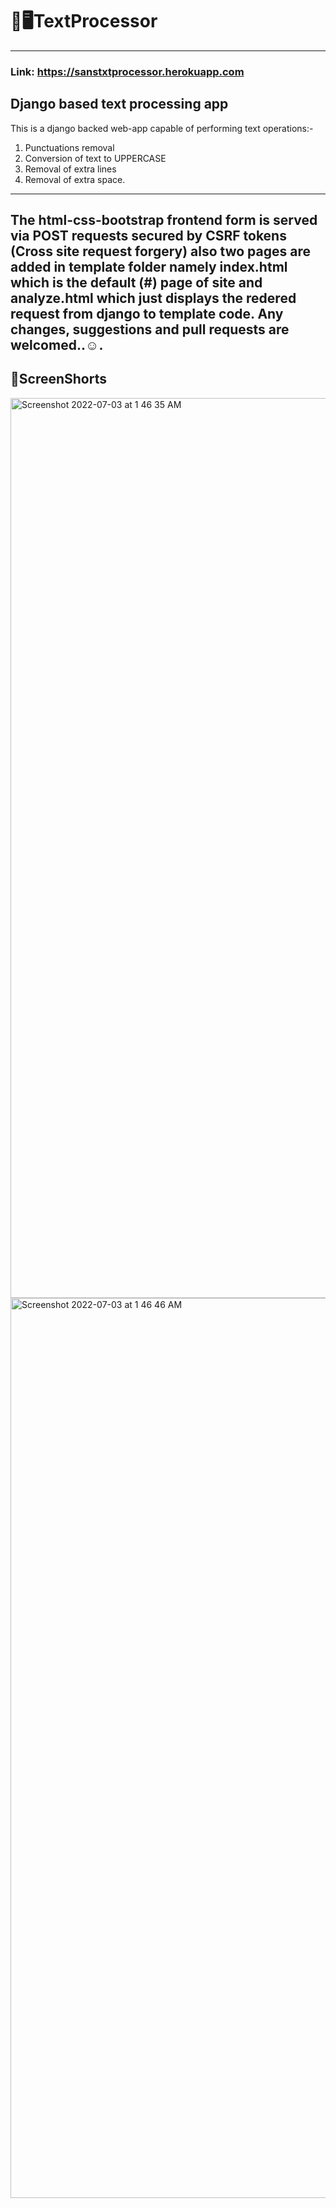 # 💬🖥TextProcessor
---
### Link: https://sanstxtprocessor.herokuapp.com
## Django based text processing app

This is a django backed web-app capable of performing text operations:-

1. Punctuations removal
2. Conversion of text to UPPERCASE
3. Removal of extra lines
4. Removal of extra space. 
---  
The html-css-bootstrap frontend form is served via POST requests secured by CSRF tokens (Cross site request forgery) also two pages are added in template folder namely index.html which is the default (#) page of site and analyze.html which just displays the redered request from django to template code. Any changes, suggestions and pull requests are welcomed..☺️. 
---
## 📸ScreenShorts
<img width="1440" alt="Screenshot 2022-07-03 at 1 46 35 AM" src="https://user-images.githubusercontent.com/80622561/177015014-92505642-30b6-4fbc-a5c9-94606f836c65.png">
<img width="1440" alt="Screenshot 2022-07-03 at 1 46 46 AM" src="https://user-images.githubusercontent.com/80622561/177015023-5e1864cc-9346-4ad9-a22b-c0036b39c4b6.png">

